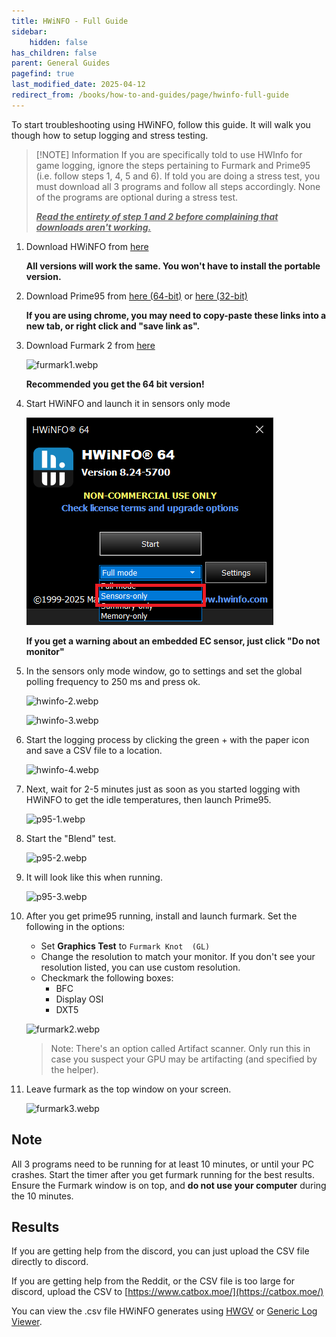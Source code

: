 ```yaml
---
title: HWiNFO - Full Guide
sidebar:
    hidden: false
has_children: false
parent: General Guides
pagefind: true
last_modified_date: 2025-04-12
redirect_from: /books/how-to-and-guides/page/hwinfo-full-guide
---
```




To start troubleshooting using HWiNFO, follow this guide. It will walk you though how to setup logging and stress testing.

> [!NOTE] Information
If you are specifically told to use HWInfo for game logging, ignore the steps pertaining to Furmark and Prime95 (i.e. follow steps 1, 4, 5 and 6). If told you are doing a stress test, you must download all 3 programs and follow all steps accordingly. None of the programs are optional during a stress test.
>
> ***<u class="blink">Read the entirety of step 1 and 2 before complaining that downloads aren't working.</u>***

1. Download HWiNFO from [here](https://www.fosshub.com/HWiNFO.html)

    **All versions will work the same. You won't have to install the portable version.**

2. Download Prime95 from [here (64-bit)](https://www.mersenne.org/ftp_root/gimps/p95v308b9.win64.zip) or [here (32-bit)](https://www.mersenne.org/ftp_root/gimps/p95v307b9.win32.zip)

    **If you are using chrome, you may need to copy-paste these links into a new tab, or right click and "save link as".**

3. Download Furmark 2 from [here](https://geeks3d.com/furmark/downloads/)

    ![furmark1.webp](../../../assets/hwinfo/furmark1.webp)

    **Recommended you get the 64 bit version!**

4. Start HWiNFO and launch it in sensors only mode

    ![hwinfo-1.png](../../../assets/hwinfo/hwinfo1.png)

    **If you get a warning about an embedded EC sensor, just click "Do not monitor"**

5. In the sensors only mode window, go to settings and set the global polling frequency to 250 ms and press ok.

    ![hwinfo-2.webp](../../../assets/hwinfo/hwinfo2.webp)

    ![hwinfo-3.webp](../../../assets/hwinfo/hwinfo3.webp)

6. Start the logging process by clicking the green + with the paper icon and save a CSV file to a location.

    ![hwinfo-4.webp](../../../assets/hwinfo/hwinfo4.webp)

7. Next, wait for 2-5 minutes just as soon as you started logging with HWiNFO to get the idle temperatures, then launch Prime95.

    ![p95-1.webp](../../../assets/hwinfo/p951.webp)

8. Start the "Blend" test.

    ![p95-2.webp](../../../assets/hwinfo/p952.webp)

9. It will look like this when running.

    ![p95-3.webp](../../../assets/hwinfo/p953.webp)
 
10. After you get prime95 running, install and launch furmark. Set the following in the options:
    - Set **Graphics Test** to `Furmark Knot  (GL)`
    - Change the resolution to match your monitor. If you don't see your resolution listed, you can use custom resolution.
    - Checkmark the following boxes:
        - BFC
        - Display OSI
        - DXT5

    ![furmark2.webp](../../../assets/hwinfo/furmark2.webp)

    > Note: There's an option called Artifact scanner. Only run this in case you suspect your GPU may be artifacting (and specified by the helper).

11. Leave furmark as the top window on your screen.

    ![furmark3.webp](../../../assets/hwinfo/furmark3.webp)

## Note

All 3 programs need to be running for at least 10 minutes, or until your PC crashes. Start the timer after you get furmark running for the best results. Ensure the Furmark window is on top, and **do not use your computer** during the 10 minutes.

## Results

If you are getting help from the discord, you can just upload the CSV file directly to discord.

If you are getting help from the Reddit, or the CSV file is too large for discord, upload the CSV to [https://www.catbox.moe/](https://catbox.moe/)

You can view the .csv file HWiNFO generates using [HWGV](https://hw.47c.in/) or [Generic Log Viewer](https://www.hwinfo.com/forum/threads/logviewer-for-hwinfo-is-available.802/).
